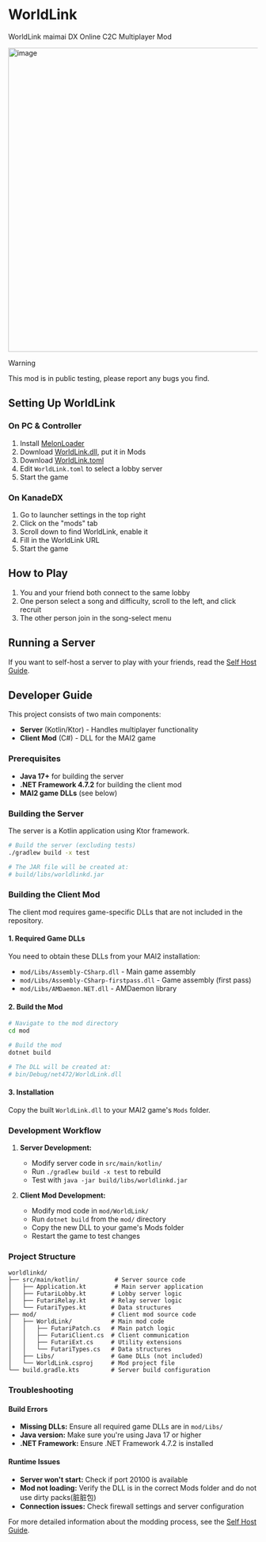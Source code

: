 # WorldLink

WorldLink maimai DX Online C2C Multiplayer Mod

<img width="613" alt="image" src="https://github.com/user-attachments/assets/bd53ab9d-49f8-46ac-b51b-9a5de00ef7e1" />

> [!WARNING]
> This mod is in public testing, please report any bugs you find.

## Setting Up WorldLink

### On PC & Controller

1. Install [MelonLoader](https://github.com/LavaGang/MelonLoader#install)
2. Download [WorldLink.dll](https://github.com/MewoLab/worldlinkd/releases/latest/download/WorldLink.dll), put it in Mods
3. Download [WorldLink.toml](https://github.com/MewoLab/worldlinkd/blob/main/mod/WorldLink.toml)
4. Edit `WorldLink.toml` to select a lobby server
5. Start the game

### On KanadeDX

1. Go to launcher settings in the top right
2. Click on the "mods" tab
3. Scroll down to find WorldLink, enable it
4. Fill in the WorldLink URL
5. Start the game

## How to Play

1. You and your friend both connect to the same lobby
2. One person select a song and difficulty, scroll to the left, and click recruit
3. The other person join in the song-select menu

## Running a Server

If you want to self-host a server to play with your friends, read the [Self Host Guide](README.HOST.md).

## Developer Guide

This project consists of two main components:
- **Server** (Kotlin/Ktor) - Handles multiplayer functionality
- **Client Mod** (C#) - DLL for the MAI2 game

### Prerequisites

- **Java 17+** for building the server
- **.NET Framework 4.7.2** for building the client mod
- **MAI2 game DLLs** (see below)

### Building the Server

The server is a Kotlin application using Ktor framework.

```bash
# Build the server (excluding tests)
./gradlew build -x test

# The JAR file will be created at:
# build/libs/worldlinkd.jar
```

### Building the Client Mod

The client mod requires game-specific DLLs that are not included in the repository.

#### 1. Required Game DLLs

You need to obtain these DLLs from your MAI2 installation:
- `mod/Libs/Assembly-CSharp.dll` - Main game assembly
- `mod/Libs/Assembly-CSharp-firstpass.dll` - Game assembly (first pass)
- `mod/Libs/AMDaemon.NET.dll` - AMDaemon library

#### 2. Build the Mod

```bash
# Navigate to the mod directory
cd mod

# Build the mod
dotnet build

# The DLL will be created at:
# bin/Debug/net472/WorldLink.dll
```

#### 3. Installation

Copy the built `WorldLink.dll` to your MAI2 game's `Mods` folder.

### Development Workflow

1. **Server Development:**
   - Modify server code in `src/main/kotlin/`
   - Run `./gradlew build -x test` to rebuild
   - Test with `java -jar build/libs/worldlinkd.jar`

2. **Client Mod Development:**
   - Modify mod code in `mod/WorldLink/`
   - Run `dotnet build` from the `mod/` directory
   - Copy the new DLL to your game's Mods folder
   - Restart the game to test changes

### Project Structure

```
worldlinkd/
├── src/main/kotlin/          # Server source code
│   ├── Application.kt        # Main server application
│   ├── FutariLobby.kt       # Lobby server logic
│   ├── FutariRelay.kt       # Relay server logic
│   └── FutariTypes.kt       # Data structures
├── mod/                     # Client mod source code
│   ├── WorldLink/           # Main mod code
│   │   ├── FutariPatch.cs   # Main patch logic
│   │   ├── FutariClient.cs  # Client communication
│   │   ├── FutariExt.cs     # Utility extensions
│   │   └── FutariTypes.cs   # Data structures
│   ├── Libs/                # Game DLLs (not included)
│   └── WorldLink.csproj     # Mod project file
└── build.gradle.kts         # Server build configuration
```

### Troubleshooting

#### Build Errors

- **Missing DLLs:** Ensure all required game DLLs are in `mod/Libs/`
- **Java version:** Make sure you're using Java 17 or higher
- **.NET Framework:** Ensure .NET Framework 4.7.2 is installed

#### Runtime Issues

- **Server won't start:** Check if port 20100 is available
- **Mod not loading:** Verify the DLL is in the correct Mods folder and do not use dirty packs(脏脏包)
- **Connection issues:** Check firewall settings and server configuration

For more detailed information about the modding process, see the [Self Host Guide](README.HOST.md).
